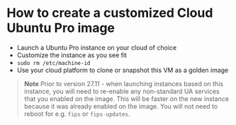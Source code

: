 # How to create a customized Cloud Ubuntu Pro image

* Launch a Ubuntu Pro instance on your cloud of choice
* Customize the instance as you see fit
* `sudo rm /etc/machine-id`
* Use your cloud platform to clone or snapshot this VM as a golden image

> **Note**
> Prior to version 27.11 - when launching instances based on this instance, you will need to re-enable any non-standard UA services that you enabled on the image. This will be faster on the new instance because it was already enabled on the image. You will not need to reboot for e.g. `fips` or `fips-updates`.
